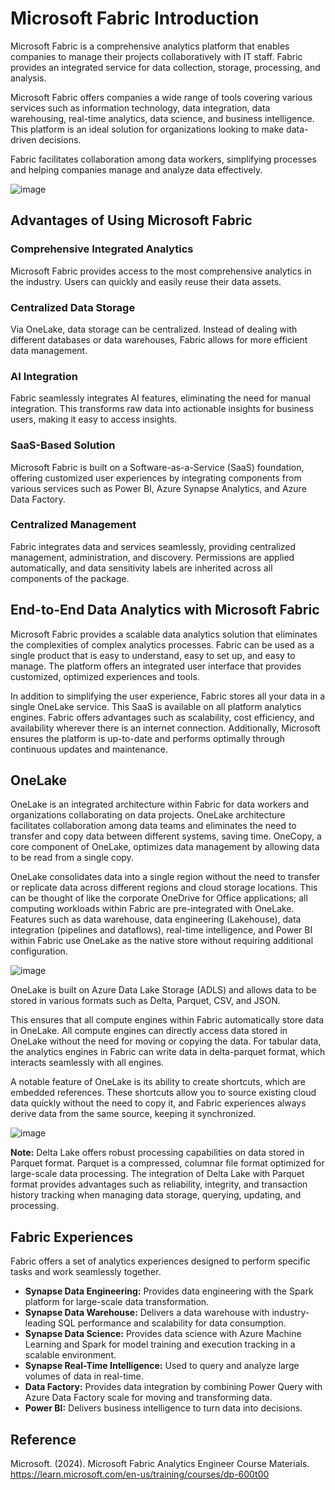 # Microsoft Fabric Introduction

Microsoft Fabric is a comprehensive analytics platform that enables companies to manage their projects collaboratively with IT staff. Fabric provides an integrated service for data collection, storage, processing, and analysis.

Microsoft Fabric offers companies a wide range of tools covering various services such as information technology, data integration, data warehousing, real-time analytics, data science, and business intelligence. This platform is an ideal solution for organizations looking to make data-driven decisions.

Fabric facilitates collaboration among data workers, simplifying processes and helping companies manage and analyze data effectively.

![image](https://github.com/aysegulyigitbi/Microsoft-Fabric/assets/127193220/96bef429-966f-4be7-a4b3-5703993b2f2c)

## Advantages of Using Microsoft Fabric

### Comprehensive Integrated Analytics
Microsoft Fabric provides access to the most comprehensive analytics in the industry. Users can quickly and easily reuse their data assets.

### Centralized Data Storage
Via OneLake, data storage can be centralized. Instead of dealing with different databases or data warehouses, Fabric allows for more efficient data management.

### AI Integration
Fabric seamlessly integrates AI features, eliminating the need for manual integration. This transforms raw data into actionable insights for business users, making it easy to access insights.

### SaaS-Based Solution
Microsoft Fabric is built on a Software-as-a-Service (SaaS) foundation, offering customized user experiences by integrating components from various services such as Power BI, Azure Synapse Analytics, and Azure Data Factory.

### Centralized Management
Fabric integrates data and services seamlessly, providing centralized management, administration, and discovery. Permissions are applied automatically, and data sensitivity labels are inherited across all components of the package.

## End-to-End Data Analytics with Microsoft Fabric

Microsoft Fabric provides a scalable data analytics solution that eliminates the complexities of complex analytics processes. Fabric can be used as a single product that is easy to understand, easy to set up, and easy to manage. The platform offers an integrated user interface that provides customized, optimized experiences and tools.

In addition to simplifying the user experience, Fabric stores all your data in a single OneLake service. This SaaS is available on all platform analytics engines. Fabric offers advantages such as scalability, cost efficiency, and availability wherever there is an internet connection. Additionally, Microsoft ensures the platform is up-to-date and performs optimally through continuous updates and maintenance.

## OneLake

OneLake is an integrated architecture within Fabric for data workers and organizations collaborating on data projects. OneLake architecture facilitates collaboration among data teams and eliminates the need to transfer and copy data between different systems, saving time. OneCopy, a core component of OneLake, optimizes data management by allowing data to be read from a single copy.

OneLake consolidates data into a single region without the need to transfer or replicate data across different regions and cloud storage locations. This can be thought of like the corporate OneDrive for Office applications; all computing workloads within Fabric are pre-integrated with OneLake. Features such as data warehouse, data engineering (Lakehouse), data integration (pipelines and dataflows), real-time intelligence, and Power BI within Fabric use OneLake as the native store without requiring additional configuration.

![image](https://github.com/aysegulyigitbi/Microsoft-Fabric/assets/127193220/0e5274ba-7571-4311-8a11-151749155d57)

OneLake is built on Azure Data Lake Storage (ADLS) and allows data to be stored in various formats such as Delta, Parquet, CSV, and JSON.

This ensures that all compute engines within Fabric automatically store data in OneLake. All compute engines can directly access data stored in OneLake without the need for moving or copying the data. For tabular data, the analytics engines in Fabric can write data in delta-parquet format, which interacts seamlessly with all engines.

A notable feature of OneLake is its ability to create shortcuts, which are embedded references. These shortcuts allow you to source existing cloud data quickly without the need to copy it, and Fabric experiences always derive data from the same source, keeping it synchronized.

![image](https://github.com/aysegulyigitbi/Microsoft-Fabric/assets/127193220/745f067b-419e-4f08-9cd8-d00585468170)

**Note:** Delta Lake offers robust processing capabilities on data stored in Parquet format. Parquet is a compressed, columnar file format optimized for large-scale data processing. The integration of Delta Lake with Parquet format provides advantages such as reliability, integrity, and transaction history tracking when managing data storage, querying, updating, and processing.

## Fabric Experiences

Fabric offers a set of analytics experiences designed to perform specific tasks and work seamlessly together.

- **Synapse Data Engineering:** Provides data engineering with the Spark platform for large-scale data transformation.
- **Synapse Data Warehouse:** Delivers a data warehouse with industry-leading SQL performance and scalability for data consumption.
- **Synapse Data Science:** Provides data science with Azure Machine Learning and Spark for model training and execution tracking in a scalable environment.
- **Synapse Real-Time Intelligence:** Used to query and analyze large volumes of data in real-time.
- **Data Factory:** Provides data integration by combining Power Query with Azure Data Factory scale for moving and transforming data.
- **Power BI:** Delivers business intelligence to turn data into decisions.

## Reference

Microsoft. (2024). Microsoft Fabric Analytics Engineer Course Materials. https://learn.microsoft.com/en-us/training/courses/dp-600t00
